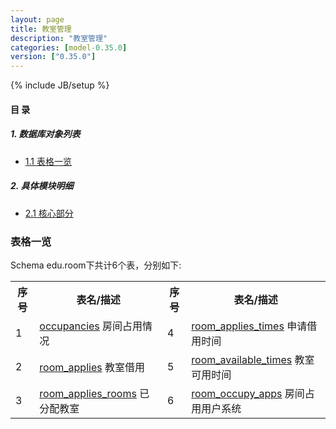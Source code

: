 ```yaml
---
layout: page
title: 教室管理 
description: "教室管理"
categories: [model-0.35.0]
version: ["0.35.0"]
---
```

{% include JB/setup %}

#### 目 录

##### 1. 数据库对象列表
  * [1.1 表格一览](index.html#表格一览)

##### 2. 具体模块明细
* [2.1 核心部分](/model/edu/room/core.html)

### 表格一览
Schema edu.room下共计6个表，分别如下:

<table class="table table-bordered table-striped table-condensed">
  <tr>
    <th class="info_header text-center">序号</th>
    <th class="info_header">表名/描述</th>
    <th class="info_header text-center">序号</th>
    <th class="info_header">表名/描述</th>
  </tr>
  <tr>
    <td>1</td>
    <td><a href="/model/edu/room/core.html#表格-occupancies-房间占用情况">occupancies</a> 房间占用情况</td>
    <td>4</td>
    <td><a href="/model/edu/room/core.html#表格-room_applies_times-申请借用时间">room_applies_times</a> 申请借用时间</td>
  </tr>
  <tr>
    <td>2</td>
    <td><a href="/model/edu/room/core.html#表格-room_applies-教室借用">room_applies</a> 教室借用</td>
    <td>5</td>
    <td><a href="/model/edu/room/core.html#表格-room_available_times-教室可用时间">room_available_times</a> 教室可用时间</td>
  </tr>
  <tr>
    <td>3</td>
    <td><a href="/model/edu/room/core.html#表格-room_applies_rooms-已分配教室">room_applies_rooms</a> 已分配教室</td>
    <td>6</td>
    <td><a href="/model/edu/room/core.html#表格-room_occupy_apps-房间占用用户系统">room_occupy_apps</a> 房间占用用户系统</td>
  </tr>
</table>

